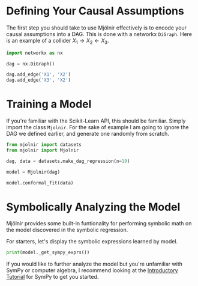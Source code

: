 
# Defining Your Causal Assumptions

The first step you should take to use Mjölnir effectively is to encode your causal assumptions into a DAG. This is done with a networkx `DiGraph`. Here is an example of a collider $X_1 \rightarrow X_2 \leftarrow X_3$. 

```python
import networkx as nx

dag = nx.DiGraph()

dag.add_edge('X1', 'X2')
dag.add_edge('X3', 'X2') 
```

# Training a Model

If you're familiar with the Scikit-Learn API, this should be familiar. Simply import the class `Mjolnir`. For the sake of example I am going to ignore the DAG we defined earlier, and generate one randomly from scratch.

```python
from mjolnir import datasets
from mjolnir import Mjolnir

dag, data = datasets.make_dag_regression(n=10)

model = Mjolnir(dag)

model.conformal_fit(data)
```

# Symbolically Analyzing the Model

Mjölnir provides some built-in funtionality for performing symbolic math on the model discovered in the symbolic regression.

For starters, let's display the symbolic expressions learned by model.

```python
print(model._get_sympy_exprs())
```

If you would like to further analyze the model but you're unfamiliar with SymPy or computer algebra, I recommend looking at the [Introductory Tutorial](https://docs.sympy.org/latest/tutorials/intro-tutorial/index.html) for SymPy to get you started.
